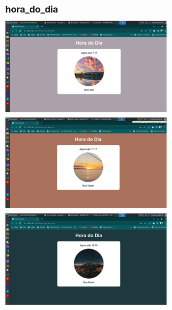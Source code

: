 # hora_do_dia

<p aling="center">
    <img width="720px" src="assets/manha.png">
</p>
 
 <p aling="center">
    <img width="720px" src="assets/tarde.png">
</p>

 <p aling="center">
    <img width="720px" src="assets/noite.png">
</p>
 
